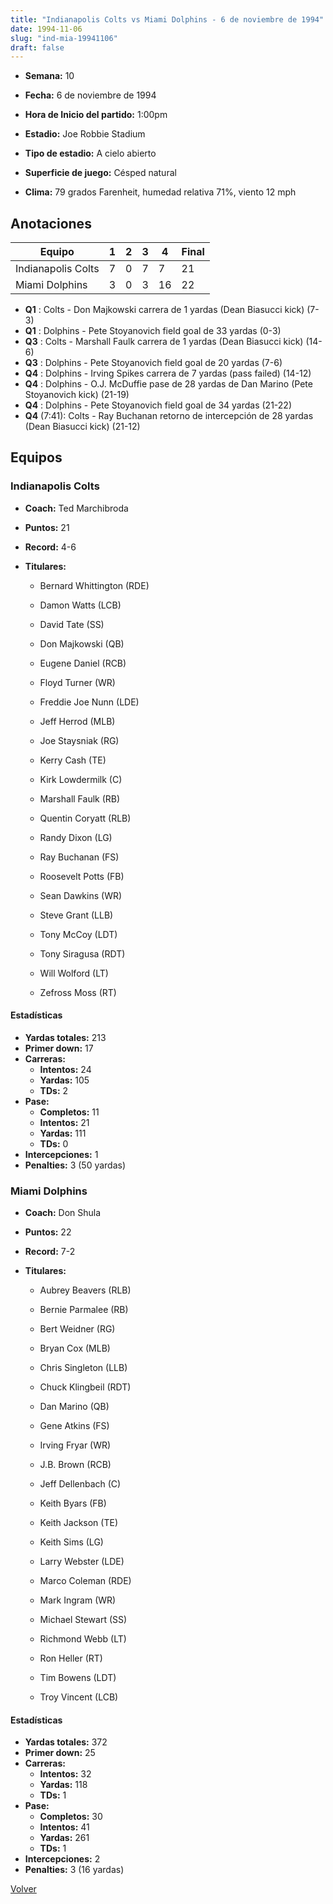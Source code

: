 ```yaml
---
title: "Indianapolis Colts vs Miami Dolphins - 6 de noviembre de 1994"
date: 1994-11-06
slug: "ind-mia-19941106"
draft: false
---
```


* **Semana:** 10
* **Fecha:** 6 de noviembre de 1994

* **Hora de Inicio del partido:** 1:00pm
* **Estadio:** Joe Robbie Stadium
* **Tipo de estadio:** A cielo abierto
* **Superficie de juego:** Césped natural
* **Clima:** 79 grados Farenheit, humedad relativa 71%, viento 12 mph





## Anotaciones
| Equipo | 1 | 2 | 3 | 4 | Final |
|--------|---|---|---|---|-------|
| Indianapolis Colts  | 7 | 0 | 7 | 7  | 21 |
| Miami Dolphins  | 3 | 0 | 3 | 16  | 22 |
* **Q1** : Colts - Don Majkowski carrera de 1 yardas (Dean Biasucci kick) (7-3)
* **Q1** : Dolphins - Pete Stoyanovich field goal de 33 yardas (0-3)
* **Q3** : Colts - Marshall Faulk carrera de 1 yardas (Dean Biasucci kick) (14-6)
* **Q3** : Dolphins - Pete Stoyanovich field goal de 20 yardas (7-6)
* **Q4** : Dolphins - Irving Spikes carrera de 7 yardas (pass failed) (14-12)
* **Q4** : Dolphins - O.J. McDuffie pase de 28 yardas de Dan Marino (Pete Stoyanovich kick) (21-19)
* **Q4** : Dolphins - Pete Stoyanovich field goal de 34 yardas (21-22)
* **Q4** (7:41): Colts - Ray Buchanan retorno de intercepción de 28 yardas (Dean Biasucci kick) (21-12)


## Equipos


### Indianapolis Colts
* **Coach:** Ted Marchibroda
* **Puntos:** 21
* **Record:** 4-6
* **Titulares:** 

  * Bernard Whittington (RDE) 

  * Damon Watts (LCB) 

  * David Tate (SS) 

  * Don Majkowski (QB) 

  * Eugene Daniel (RCB) 

  * Floyd Turner (WR) 

  * Freddie Joe Nunn (LDE) 

  * Jeff Herrod (MLB) 

  * Joe Staysniak (RG) 

  * Kerry Cash (TE) 

  * Kirk Lowdermilk (C) 

  * Marshall Faulk (RB) 

  * Quentin Coryatt (RLB) 

  * Randy Dixon (LG) 

  * Ray Buchanan (FS) 

  * Roosevelt Potts (FB) 

  * Sean Dawkins (WR) 

  * Steve Grant (LLB) 

  * Tony McCoy (LDT) 

  * Tony Siragusa (RDT) 

  * Will Wolford (LT) 

  * Zefross Moss (RT) 

#### Estadísticas
* **Yardas totales:** 213
* **Primer down:** 17
* **Carreras:**
  * **Intentos:** 24
  * **Yardas:** 105
  * **TDs:** 2
* **Pase:**
  * **Completos:** 11
  * **Intentos:** 21
  * **Yardas:** 111
  * **TDs:** 0
* **Intercepciones:** 1
* **Penalties:** 3 (50 yardas)

### Miami Dolphins
* **Coach:** Don Shula
* **Puntos:** 22
* **Record:** 7-2
* **Titulares:** 

  * Aubrey Beavers (RLB) 

  * Bernie Parmalee (RB) 

  * Bert Weidner (RG) 

  * Bryan Cox (MLB) 

  * Chris Singleton (LLB) 

  * Chuck Klingbeil (RDT) 

  * Dan Marino (QB) 

  * Gene Atkins (FS) 

  * Irving Fryar (WR) 

  * J.B. Brown (RCB) 

  * Jeff Dellenbach (C) 

  * Keith Byars (FB) 

  * Keith Jackson (TE) 

  * Keith Sims (LG) 

  * Larry Webster (LDE) 

  * Marco Coleman (RDE) 

  * Mark Ingram (WR) 

  * Michael Stewart (SS) 

  * Richmond Webb (LT) 

  * Ron Heller (RT) 

  * Tim Bowens (LDT) 

  * Troy Vincent (LCB) 

#### Estadísticas
* **Yardas totales:** 372
* **Primer down:** 25
* **Carreras:**
  * **Intentos:** 32
  * **Yardas:** 118
  * **TDs:** 1
* **Pase:**
  * **Completos:** 30
  * **Intentos:** 41
  * **Yardas:** 261
  * **TDs:** 1
* **Intercepciones:** 2
* **Penalties:** 3 (16 yardas)


[Volver](/historia/1994)
